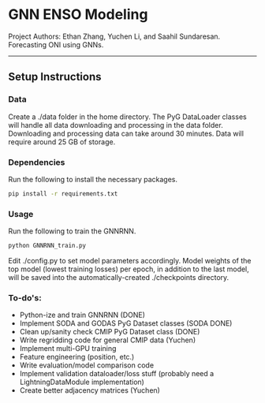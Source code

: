 # GNN ENSO Modeling
Project Authors: Ethan Zhang, Yuchen Li, and Saahil Sundaresan. Forecasting ONI using GNNs.

--------------------

## Setup Instructions
### Data
Create a ./data folder in the home directory. The PyG DataLoader classes will handle all data downloading and processing in the data folder. Downloading and processing data can take around 30 minutes. Data will require around 25 GB of storage.

### Dependencies
Run the following to install the necessary packages.
```sh
pip install -r requirements.txt
```

### Usage
Run the following to train the GNNRNN.
```sh
python GNNRNN_train.py
```
Edit ./config.py to set model parameters accordingly. Model weights of the top model (lowest training losses) per epoch, in addition to the last model, will be saved into the automatically-created ./checkpoints directory.

### To-do's:
- Python-ize and train GNNRNN (DONE)
- Implement SODA and GODAS PyG Dataset classes (SODA DONE)
- Clean up/sanity check CMIP PyG Dataset class (DONE)
- Write regridding code for general CMIP data (Yuchen)
- Implement multi-GPU training
- Feature engineering (position, etc.)
- Write evaluation/model comparison code
- Implement validation dataloader/loss stuff (probably need a LightningDataModule implementation)
- Create better adjacency matrices (Yuchen)


